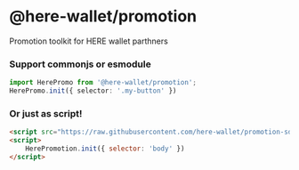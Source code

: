 # @here-wallet/promotion

Promotion toolkit for HERE wallet parthners

### Support commonjs or esmodule

```ts
import HerePromo from '@here-wallet/promotion';
HerePromo.init({ selector: '.my-button' })
```

### Or just as script!

```html
<script src="https://raw.githubusercontent.com/here-wallet/promotion-sdk/master/dist/index.js"></script>
<script>
    HerePromotion.init({ selector: 'body' })
</script>
```
